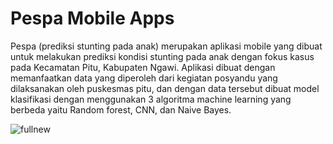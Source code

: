 # Pespa Mobile Apps
Pespa (prediksi stunting pada anak) merupakan aplikasi mobile yang dibuat untuk melakukan prediksi kondisi stunting pada anak dengan fokus kasus pada Kecamatan Pitu, Kabupaten Ngawi. Aplikasi dibuat dengan memanfaatkan data yang diperoleh dari kegiatan posyandu yang dilaksanakan oleh puskesmas pitu, dan dengan data tersebut dibuat model klasifikasi dengan menggunakan 3 algoritma machine learning yang berbeda yaitu Random forest, CNN, dan Naive Bayes.

![fullnew](https://user-images.githubusercontent.com/77737283/136993841-f5360b71-b65d-4c5f-adb7-def0eb25aa60.jpg)
